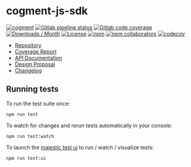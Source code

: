 # cogment-js-sdk

[![cogment](https://img.shields.io/badge/cogment-brightgreen.svg)][repo]
[![Gitlab pipeline status](https://img.shields.io/gitlab/pipeline/ai-r/cogment-js-sdk-1.0/develop)][repo]
[![Gitlab code coverage](https://img.shields.io/gitlab/coverage/ai-r/cogment-js-sdk-1.0/develop)][coverage]
[![Downloads / Month](https://img.shields.io/npm/dm/cogment)][npm]
[![License](https://img.shields.io/npm/l/cogment)][license]
[![npm](https://img.shields.io/npm/v/cogment)][npm]
[![npm collaborators](https://img.shields.io/npm/collaborators/cogment)][npm]
[![codecov](https://codecov.io/gl/ai-r/cogment-js-sdk-1.0/branch/develop/graph/badge.svg?token=0P3CAHGZYW)][codecov]

- [Repository][repo]
- [Coverage Report][coverage]
- [API Documentation][api-docs]
- [Design Proposal][proposal1]
- [Changelog][changelog]

## Running tests

To run the test suite once:

`npm run test`

To watch for changes and rerun tests automatically in your console:

`npm run test:watch`

To launch the [majestic test ui][majestic] to run / watch / visualize tests:

`npm run test:ui`

[repo]: https://gitlab.com/ai-r/cogment-js-sdk-1.0/
[coverage]: https://ai-r.gitlab.io/cogment-js-sdk-1.0/coverage/report
[api-docs]: https://ai-r.gitlab.io/cogment-js-sdk-1.0/
[proposal1]: https://docs.google.com/document/d/1K6qCuY-wGlNJzeJuEQEy6bALwJBFNDpJ6HB4LzU-Bq8/edit
[changelog]: CHANGELOG.md
[license]: LICENSE
[npm]: https://www.npmjs.com/package/cogment
[codecov]: https://codecov.io/gl/ai-r/cogment-js-sdk-1.0
[majestic]: https://github.com/Raathigesh/majestic
